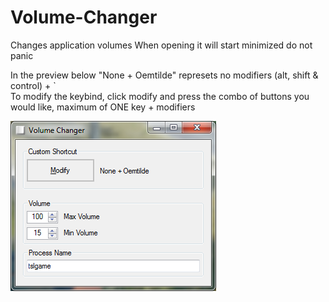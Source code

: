 # Volume-Changer
Changes application volumes
When opening it will start minimized do not panic


In the preview below "None + Oemtilde" represets no modifiers (alt, shift & control) + `  
To modify the keybind, click modify and press the combo of buttons you would like, maximum of ONE key + modifiers

![Preview](https://raw.githubusercontent.com/DetectiveSquirrel/Volume-Changer/master/Images/Preview.png)
